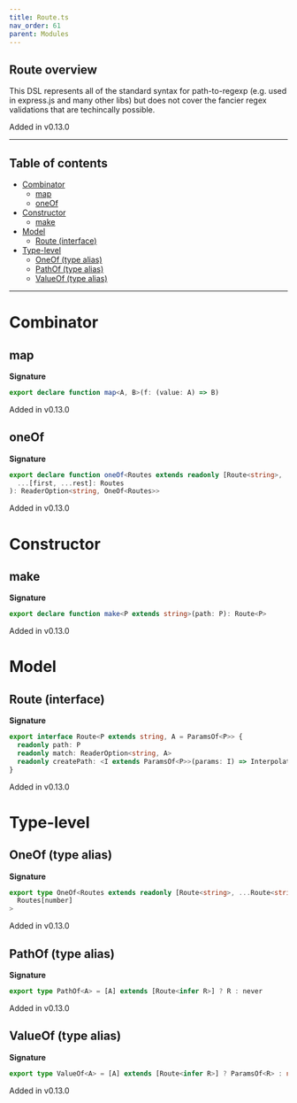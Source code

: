 ```yaml
---
title: Route.ts
nav_order: 61
parent: Modules
---
```


## Route overview

This DSL represents all of the standard syntax for path-to-regexp (e.g. used in express.js and many
other libs) but does not cover the fancier regex validations that are techincally possible.

Added in v0.13.0

---

<h2 class="text-delta">Table of contents</h2>

- [Combinator](#combinator)
  - [map](#map)
  - [oneOf](#oneof)
- [Constructor](#constructor)
  - [make](#make)
- [Model](#model)
  - [Route (interface)](#route-interface)
- [Type-level](#type-level)
  - [OneOf (type alias)](#oneof-type-alias)
  - [PathOf (type alias)](#pathof-type-alias)
  - [ValueOf (type alias)](#valueof-type-alias)

---

# Combinator

## map

**Signature**

```ts
export declare function map<A, B>(f: (value: A) => B)
```

Added in v0.13.0

## oneOf

**Signature**

```ts
export declare function oneOf<Routes extends readonly [Route<string>, ...Route<string>[]]>(
  ...[first, ...rest]: Routes
): ReaderOption<string, OneOf<Routes>>
```

Added in v0.13.0

# Constructor

## make

**Signature**

```ts
export declare function make<P extends string>(path: P): Route<P>
```

Added in v0.13.0

# Model

## Route (interface)

**Signature**

```ts
export interface Route<P extends string, A = ParamsOf<P>> {
  readonly path: P
  readonly match: ReaderOption<string, A>
  readonly createPath: <I extends ParamsOf<P>>(params: I) => Interpolate<P, I>
}
```

Added in v0.13.0

# Type-level

## OneOf (type alias)

**Signature**

```ts
export type OneOf<Routes extends readonly [Route<string>, ...Route<string>[]]> = ValueOf<
  Routes[number]
>
```

Added in v0.13.0

## PathOf (type alias)

**Signature**

```ts
export type PathOf<A> = [A] extends [Route<infer R>] ? R : never
```

Added in v0.13.0

## ValueOf (type alias)

**Signature**

```ts
export type ValueOf<A> = [A] extends [Route<infer R>] ? ParamsOf<R> : never
```

Added in v0.13.0
